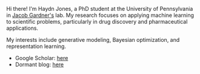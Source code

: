 Hi there! I'm Haydn Jones, a PhD student at the University of Pennsylvania in [Jacob Gardner's](https://jacobrgardner.github.io) lab. My research focuses on applying machine learning to scientific problems, particularly in drug discovery and pharmaceutical applications.

My interests include generative modeling, Bayesian optimization, and representation learning.

- Google Scholar: [here](https://scholar.google.com/citations?user=Yhmmt5YAAAAJ)
- Dormant blog: [here](https://haydn.fgl.dev)
